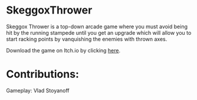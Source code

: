 # SkeggoxThrower

Skeggox Thrower is a top-down arcade game where you must avoid being hit by the running stampede until you get an upgrade which will allow you to start racking points by vanquishing the enemies with thrown axes.

Download the game on Itch.io by clicking [here](https://vladstoyanoff.itch.io/skeggox-thrower).

# **Contributions**:


Gameplay: Vlad Stoyanoff
